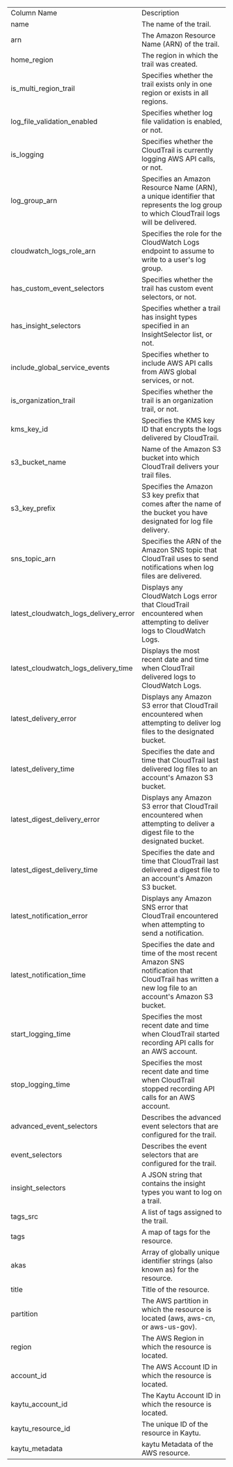 <table>
	<tr><td>Column Name</td><td>Description</td></tr>
	<tr><td>name</td><td>The name of the trail.</td></tr>
	<tr><td>arn</td><td>The Amazon Resource Name (ARN) of the trail.</td></tr>
	<tr><td>home_region</td><td>The region in which the trail was created.</td></tr>
	<tr><td>is_multi_region_trail</td><td>Specifies whether the trail exists only in one region or exists in all regions.</td></tr>
	<tr><td>log_file_validation_enabled</td><td>Specifies whether log file validation is enabled, or not.</td></tr>
	<tr><td>is_logging</td><td>Specifies whether the CloudTrail is currently logging AWS API calls, or not.</td></tr>
	<tr><td>log_group_arn</td><td>Specifies an Amazon Resource Name (ARN), a unique identifier that represents the log group to which CloudTrail logs will be delivered.</td></tr>
	<tr><td>cloudwatch_logs_role_arn</td><td>Specifies the role for the CloudWatch Logs endpoint to assume to write to a user's log group.</td></tr>
	<tr><td>has_custom_event_selectors</td><td>Specifies whether the trail has custom event selectors, or not.</td></tr>
	<tr><td>has_insight_selectors</td><td>Specifies whether a trail has insight types specified in an InsightSelector list, or not.</td></tr>
	<tr><td>include_global_service_events</td><td>Specifies whether to include AWS API calls from AWS global services, or not.</td></tr>
	<tr><td>is_organization_trail</td><td>Specifies whether the trail is an organization trail, or not.</td></tr>
	<tr><td>kms_key_id</td><td>Specifies the KMS key ID that encrypts the logs delivered by CloudTrail.</td></tr>
	<tr><td>s3_bucket_name</td><td>Name of the Amazon S3 bucket into which CloudTrail delivers your trail files.</td></tr>
	<tr><td>s3_key_prefix</td><td>Specifies the Amazon S3 key prefix that comes after the name of the bucket you have designated for log file delivery.</td></tr>
	<tr><td>sns_topic_arn</td><td>Specifies the ARN of the Amazon SNS topic that CloudTrail uses to send notifications when log files are delivered.</td></tr>
	<tr><td>latest_cloudwatch_logs_delivery_error</td><td>Displays any CloudWatch Logs error that CloudTrail encountered when attempting to deliver logs to CloudWatch Logs.</td></tr>
	<tr><td>latest_cloudwatch_logs_delivery_time</td><td>Displays the most recent date and time when CloudTrail delivered logs to CloudWatch Logs.</td></tr>
	<tr><td>latest_delivery_error</td><td>Displays any Amazon S3 error that CloudTrail encountered when attempting to deliver log files to the designated bucket.</td></tr>
	<tr><td>latest_delivery_time</td><td>Specifies the date and time that CloudTrail last delivered log files to an account's Amazon S3 bucket.</td></tr>
	<tr><td>latest_digest_delivery_error</td><td>Displays any Amazon S3 error that CloudTrail encountered when attempting to deliver a digest file to the designated bucket.</td></tr>
	<tr><td>latest_digest_delivery_time</td><td>Specifies the date and time that CloudTrail last delivered a digest file to an account's Amazon S3 bucket.</td></tr>
	<tr><td>latest_notification_error</td><td>Displays any Amazon SNS error that CloudTrail encountered when attempting to send a notification.</td></tr>
	<tr><td>latest_notification_time</td><td>Specifies the date and time of the most recent Amazon SNS notification that CloudTrail has written a new log file to an account's Amazon S3 bucket.</td></tr>
	<tr><td>start_logging_time</td><td>Specifies the most recent date and time when CloudTrail started recording API calls for an AWS account.</td></tr>
	<tr><td>stop_logging_time</td><td>Specifies the most recent date and time when CloudTrail stopped recording API calls for an AWS account.</td></tr>
	<tr><td>advanced_event_selectors</td><td>Describes the advanced event selectors that are configured for the trail.</td></tr>
	<tr><td>event_selectors</td><td>Describes the event selectors that are configured for the trail.</td></tr>
	<tr><td>insight_selectors</td><td>A JSON string that contains the insight types you want to log on a trail.</td></tr>
	<tr><td>tags_src</td><td>A list of tags assigned to the trail.</td></tr>
	<tr><td>tags</td><td>A map of tags for the resource.</td></tr>
	<tr><td>akas</td><td>Array of globally unique identifier strings (also known as) for the resource.</td></tr>
	<tr><td>title</td><td>Title of the resource.</td></tr>
	<tr><td>partition</td><td>The AWS partition in which the resource is located (aws, aws-cn, or aws-us-gov).</td></tr>
	<tr><td>region</td><td>The AWS Region in which the resource is located.</td></tr>
	<tr><td>account_id</td><td>The AWS Account ID in which the resource is located.</td></tr>
	<tr><td>kaytu_account_id</td><td>The Kaytu Account ID in which the resource is located.</td></tr>
	<tr><td>kaytu_resource_id</td><td>The unique ID of the resource in Kaytu.</td></tr>
	<tr><td>kaytu_metadata</td><td>kaytu Metadata of the AWS resource.</td></tr>
</table>